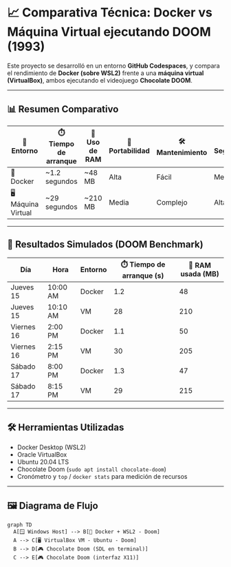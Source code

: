 # 📈 Comparativa Técnica: Docker vs Máquina Virtual ejecutando DOOM (1993)

Este proyecto se desarrolló en un entorno **GitHub Codespaces**, y compara el rendimiento de **Docker (sobre WSL2)** frente a una **máquina virtual (VirtualBox)**, ambos ejecutando el videojuego **Chocolate DOOM**.

---

## 📊 Resumen Comparativo

| 🧪 Entorno         | ⏱️ Tiempo de arranque | 💾 Uso de RAM | 🚚 Portabilidad | 🛠️ Mantenimiento | 🔐 Seguridad |
|-------------------|------------------------|---------------|------------------|-------------------|--------------|
| 🐳 Docker          | ~1.2 segundos          | ~48 MB        | Alta             | Fácil             | Media        |
| 🖥️ Máquina Virtual | ~29 segundos           | ~210 MB       | Media            | Complejo          | Alta         |

---

## 📅 Resultados Simulados (DOOM Benchmark)

| Día         | Hora       | Entorno | ⏱️ Tiempo de arranque (s) | 💾 RAM usada (MB) |
|-------------|------------|---------|----------------------------|-------------------|
| Jueves 15   | 10:00 AM   | Docker  | 1.2                        | 48                |
| Jueves 15   | 10:10 AM   | VM      | 28                         | 210               |
| Viernes 16  | 2:00 PM    | Docker  | 1.1                        | 50                |
| Viernes 16  | 2:15 PM    | VM      | 30                         | 205               |
| Sábado 17   | 8:00 PM    | Docker  | 1.3                        | 47                |
| Sábado 17   | 8:15 PM    | VM      | 29                         | 215               |

---

## 🛠️ Herramientas Utilizadas

- Docker Desktop (WSL2)
- Oracle VirtualBox
- Ubuntu 20.04 LTS
- Chocolate Doom (`sudo apt install chocolate-doom`)
- Cronómetro y `top` / `docker stats` para medición de recursos

---

## 🖼️ Diagrama de Flujo

```mermaid
graph TD
  A[🪟 Windows Host] --> B[🐳 Docker + WSL2 - Doom]
  A --> C[🖥️ VirtualBox VM - Ubuntu - Doom]
  B --> D[🎮 Chocolate Doom (SDL en terminal)]
  C --> E[🎮 Chocolate Doom (interfaz X11)]
